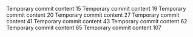 Temporary commit content 15
Temporary commit content 19
Temporary commit content 20
Temporary commit content 27
Temporary commit content 41
Temporary commit content 43
Temporary commit content 62
Temporary commit content 65
Temporary commit content 107
